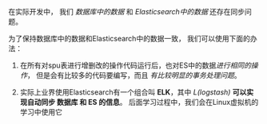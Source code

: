 
在实际开发中，
我们 *数据库中的数据* 和 *Elasticsearch中的数据* 还存在同步问题。
  
为了保持数据库中的数据和Elasticsearch中的数据一致，
我们可以使用下面的办法：
1. 在所有对spu表进行增删改的操作代码运行后，也对ES中的数据*进行相同的操作*，
    但是会有比较多的代码要编写，而且 *有比较明显的事务处理问题*。
  
2. 实际上业界使用Elasticsearch有一个组合叫 **ELK**，其中 *L(logstash)* **可以实现自动同步 数据库 和 ES 的信息**。
    后面学习过程中，我们会在Linux虚拟机的学习中使用它